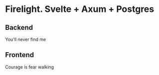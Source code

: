 # Firelight. Svelte + Axum + Postgres

## Backend
You'll never find me

## Frontend
Courage is fear walking